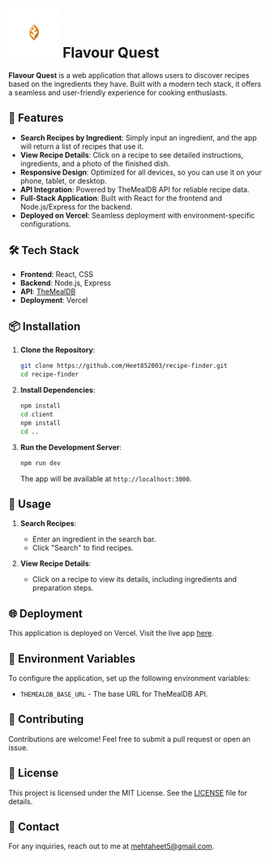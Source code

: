 # <img src="./client/src/flavour_quest_logo.png" alt="Recipe Finder Logo" width="100" height="100" margin-bottom="-20"> Flavour Quest

**Flavour Quest** is a web application that allows users to discover recipes based on the ingredients they have. Built with a modern tech stack, it offers a seamless and user-friendly experience for cooking enthusiasts.

## 🚀 Features

- **Search Recipes by Ingredient**: Simply input an ingredient, and the app will return a list of recipes that use it.
- **View Recipe Details**: Click on a recipe to see detailed instructions, ingredients, and a photo of the finished dish.
- **Responsive Design**: Optimized for all devices, so you can use it on your phone, tablet, or desktop.
- **API Integration**: Powered by TheMealDB API for reliable recipe data.
- **Full-Stack Application**: Built with React for the frontend and Node.js/Express for the backend.
- **Deployed on Vercel**: Seamless deployment with environment-specific configurations.

## 🛠️ Tech Stack

- **Frontend**: React, CSS
- **Backend**: Node.js, Express
- **API**: [TheMealDB](https://www.themealdb.com/)
- **Deployment**: Vercel

## 📦 Installation

1. **Clone the Repository**:
    ```bash
    git clone https://github.com/Heet852003/recipe-finder.git
    cd recipe-finder
    ```

2. **Install Dependencies**:
    ```bash
    npm install
    cd client
    npm install
    cd ..
    ```

3. **Run the Development Server**:
    ```bash
    npm run dev
    ```

    The app will be available at `http://localhost:3000`.

## 📝 Usage

1. **Search Recipes**:
   - Enter an ingredient in the search bar.
   - Click "Search" to find recipes.

2. **View Recipe Details**:
   - Click on a recipe to view its details, including ingredients and preparation steps.

## 🌐 Deployment

This application is deployed on Vercel. Visit the live app [here](https://recipe-finder-git-master-heet-mehtas-projects.vercel.app/).

## 🔧 Environment Variables

To configure the application, set up the following environment variables:

- `THEMEALDB_BASE_URL` - The base URL for TheMealDB API.

## 🤝 Contributing

Contributions are welcome! Feel free to submit a pull request or open an issue.

## 📄 License

This project is licensed under the MIT License. See the [LICENSE](LICENSE) file for details.

## 📧 Contact

For any inquiries, reach out to me at [mehtaheet5@gmail.com](mailto:mehtaheet5@gmail.com).

